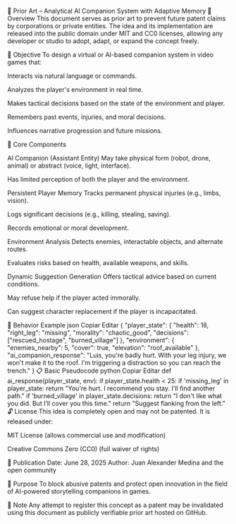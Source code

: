 🤖 Prior Art – Analytical AI Companion System with Adaptive Memory 🧠 Overview This document serves as prior art to prevent future patent claims by corporations or private entities. The idea and its implementation are released into the public domain under MIT and CC0 licenses, allowing any developer or studio to adopt, adapt, or expand the concept freely.

🎯 Objective To design a virtual or AI-based companion system in video games that:

Interacts via natural language or commands.

Analyzes the player's environment in real time.

Makes tactical decisions based on the state of the environment and player.

Remembers past events, injuries, and moral decisions.

Influences narrative progression and future missions.

🧩 Core Components

AI Companion (Assistant Entity)
May take physical form (robot, drone, animal) or abstract (voice, light, interface).

Has limited perception of both the player and the environment.

Persistent Player Memory
Tracks permanent physical injuries (e.g., limbs, vision).

Logs significant decisions (e.g., killing, stealing, saving).

Records emotional or moral development.

Environment Analysis
Detects enemies, interactable objects, and alternate routes.

Evaluates risks based on health, available weapons, and skills.

Dynamic Suggestion Generation
Offers tactical advice based on current conditions.

May refuse help if the player acted immorally.

Can suggest character replacement if the player is incapacitated.

🧪 Behavior Example json Copiar Editar { "player_state": { "health": 18, "right_leg": "missing", "morality": "chaotic_good", "decisions": ["rescued_hostage", "burned_village"] }, "environment": { "enemies_nearby": 5, "cover": true, "elevation": "roof_available" }, "ai_companion_response": "Luis, you're badly hurt. With your leg injury, we won't make it to the roof. I'm triggering a distraction so you can reach the trench." } 📋 Basic Pseudocode python Copiar Editar def ai_response(player_state, env): if player_state.health < 25: if 'missing_leg' in player_state: return "You're hurt. I recommend you stay. I'll find another path." if 'burned_village' in player_state.decisions: return "I don't like what you did. But I’ll cover you this time." return "Suggest flanking from the left." 🔓 License This idea is completely open and may not be patented. It is released under:

MIT License (allows commercial use and modification)

Creative Commons Zero (CC0) (full waiver of rights)

📅 Publication Date: June 28, 2025 Author: Juan Alexander Medina and the open community

🧭 Purpose To block abusive patents and protect open innovation in the field of AI-powered storytelling companions in games.

💬 Note Any attempt to register this concept as a patent may be invalidated using this document as publicly verifiable prior art hosted on GitHub.
